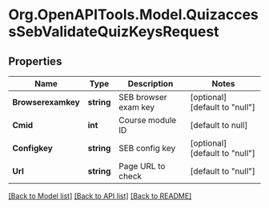 # Org.OpenAPITools.Model.QuizaccessSebValidateQuizKeysRequest

## Properties

Name | Type | Description | Notes
------------ | ------------- | ------------- | -------------
**Browserexamkey** | **string** | SEB browser exam key | [optional] [default to "null"]
**Cmid** | **int** | Course module ID | [default to null]
**Configkey** | **string** | SEB config key | [optional] [default to "null"]
**Url** | **string** | Page URL to check | [default to "null"]

[[Back to Model list]](../README.md#documentation-for-models) [[Back to API list]](../README.md#documentation-for-api-endpoints) [[Back to README]](../README.md)

